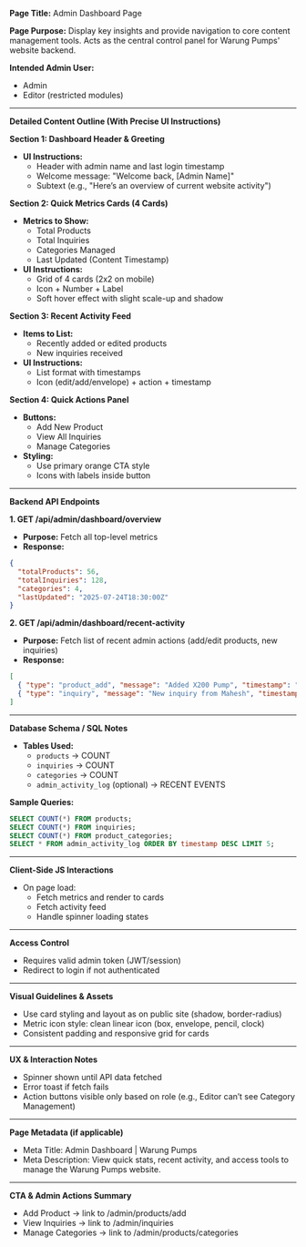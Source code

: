 **Page Title:** Admin Dashboard Page

**Page Purpose:** Display key insights and provide navigation to core content management tools. Acts as the central control panel for Warung Pumps' website backend.

**Intended Admin User:**

- Admin
- Editor (restricted modules)

---

**Detailed Content Outline (With Precise UI Instructions)**

**Section 1: Dashboard Header & Greeting**

- **UI Instructions:**
  - Header with admin name and last login timestamp
  - Welcome message: "Welcome back, [Admin Name]"
  - Subtext (e.g., "Here’s an overview of current website activity")

**Section 2: Quick Metrics Cards (4 Cards)**

- **Metrics to Show:**
  - Total Products
  - Total Inquiries
  - Categories Managed
  - Last Updated (Content Timestamp)
- **UI Instructions:**
  - Grid of 4 cards (2x2 on mobile)
  - Icon + Number + Label
  - Soft hover effect with slight scale-up and shadow

**Section 3: Recent Activity Feed**

- **Items to List:**
  - Recently added or edited products
  - New inquiries received
- **UI Instructions:**
  - List format with timestamps
  - Icon (edit/add/envelope) + action + timestamp

**Section 4: Quick Actions Panel**

- **Buttons:**
  - Add New Product
  - View All Inquiries
  - Manage Categories
- **Styling:**
  - Use primary orange CTA style
  - Icons with labels inside button

---

**Backend API Endpoints**

**1. GET /api/admin/dashboard/overview**

- **Purpose:** Fetch all top-level metrics
- **Response:**

```json
{
  "totalProducts": 56,
  "totalInquiries": 128,
  "categories": 4,
  "lastUpdated": "2025-07-24T18:30:00Z"
}
```

**2. GET /api/admin/dashboard/recent-activity**

- **Purpose:** Fetch list of recent admin actions (add/edit products, new inquiries)
- **Response:**

```json
[
  { "type": "product_add", "message": "Added X200 Pump", "timestamp": "2025-07-24T10:00:00Z" },
  { "type": "inquiry", "message": "New inquiry from Mahesh", "timestamp": "2025-07-23T20:15:00Z" }
]
```

---

**Database Schema / SQL Notes**

- **Tables Used:**
  - `products` → COUNT
  - `inquiries` → COUNT
  - `categories` → COUNT
  - `admin_activity_log` (optional) → RECENT EVENTS

**Sample Queries:**

```sql
SELECT COUNT(*) FROM products;
SELECT COUNT(*) FROM inquiries;
SELECT COUNT(*) FROM product_categories;
SELECT * FROM admin_activity_log ORDER BY timestamp DESC LIMIT 5;
```

---

**Client-Side JS Interactions**

- On page load:
  - Fetch metrics and render to cards
  - Fetch activity feed
  - Handle spinner loading states

---

**Access Control**

- Requires valid admin token (JWT/session)
- Redirect to login if not authenticated

---

**Visual Guidelines & Assets**

- Use card styling and layout as on public site (shadow, border-radius)
- Metric icon style: clean linear icon (box, envelope, pencil, clock)
- Consistent padding and responsive grid for cards

---

**UX & Interaction Notes**

- Spinner shown until API data fetched
- Error toast if fetch fails
- Action buttons visible only based on role (e.g., Editor can’t see Category Management)

---

**Page Metadata (if applicable)**

- Meta Title: Admin Dashboard | Warung Pumps
- Meta Description: View quick stats, recent activity, and access tools to manage the Warung Pumps website.

---

**CTA & Admin Actions Summary**

- Add Product → link to /admin/products/add
- View Inquiries → link to /admin/inquiries
- Manage Categories → link to /admin/products/categories

